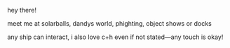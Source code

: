 hey there!

meet me at solarballs, dandys world, phighting, object shows or docks

any ship can interact, i also love c+h even if not stated—any touch is okay!

